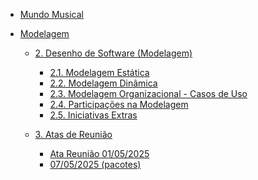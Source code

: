 - [Mundo Musical](/)

- [Modelagem]()

  - [2. Desenho de Software (Modelagem)]()
    - [2.1. Modelagem Estática](/Modelagem/2.1.ModelagemEstatica.md)
    - [2.2. Modelagem Dinâmica](/Modelagem/2.2.ModelagemDinamica.md)
    - [2.3. Modelagem Organizacional - Casos de Uso](/Modelagem/2.3.ModelagemOrganizacionalCasosDeUso.md)
    - [2.4. Participações na Modelagem](/Modelagem/2.4.ParticipacoesModelagem.md)
    - [2.5. Iniciativas Extras](/Modelagem/2.5.IniciativasExtras.md)

  - [3. Atas de Reunião]()
    - [Ata Reunião 01/05/2025](/Modelagem/Reunioes/ata01.md)
    - [07/05/2025 (pacotes)](/Modelagem/Reunioes/ataPacotes.md)
